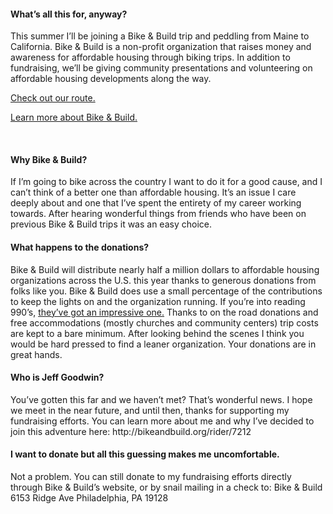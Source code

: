 <h4>What’s all this for, anyway? </h4> 
<p>This summer I’ll be joining a Bike & Build trip and peddling from Maine to California.  Bike & Build is a non-profit organization that raises money and awareness for affordable housing through biking trips.  In addition to fundraising, we’ll be giving community presentations and volunteering on affordable housing developments along the way.  </p>

<a href=http://www.bikeandbuild.org/cms/content/view/118/278/>Check out our route. </a>

<a href=http://www.bikeandbuild.org/cms/content/view/32/49/>Learn more about Bike & Build.</a> 


<br>
<h4>Why Bike & Build? </h4>
If I’m going to bike across the country I want to do it for a good cause, and I can’t think of a better one than affordable housing.   It’s an issue I care deeply about and one that I’ve spent the entirety of my career working towards.  After hearing wonderful things from friends who have been on previous Bike & Build trips it was an easy choice.   


<br>
<h4>What happens to the donations?</h4>
Bike & Build will distribute nearly half a million dollars to affordable housing organizations across the U.S. this year thanks to generous donations from folks like you.  Bike & Build does use a small percentage of the contributions to keep the lights on and the organization running.  If you’re into reading 990’s, <a href=http://www.bikeandbuild.org/cms/content/view/9184/368/> they’ve got an impressive one.</a>   Thanks to on the road donations and free accommodations (mostly churches and community centers) trip costs are kept to a bare minimum.  After looking behind the scenes I think you would be hard pressed to find a leaner organization.  Your donations are in great hands. 

<br>
<h4>Who is Jeff Goodwin?</h4>
You’ve gotten this far and we haven’t met?  That’s wonderful news.  I hope we meet in the near future, and until then, thanks for supporting my fundraising efforts.  You can learn more about me and why I’ve decided to join this adventure here:
http://bikeandbuild.org/rider/7212

<br>
<h4>I want to donate but all this guessing makes me uncomfortable.</h4> 
Not a problem.  You can still donate to my fundraising efforts directly through Bike & Build’s website, or by snail mailing in a check to:
Bike & Build
6153 Ridge Ave
Philadelphia, PA 19128



